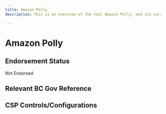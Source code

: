```yaml
---
title: Amazon Polly
description: This is an overview of the tool Amazon Polly, and its current status  within BC Gov.

---
```

<!---
Note: this is a generated file.  You should not edit it directly.  Please check https://github.com/bcgov/cloud-pathfinder for details.
-->
# Amazon Polly



## Endorsement Status
Not Endorsed

## Relevant BC Gov Reference


## CSP Controls/Configurations
